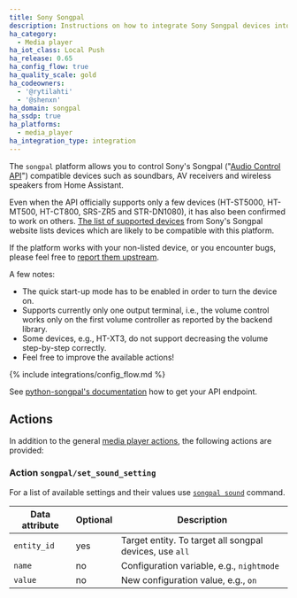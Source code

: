 ```yaml
---
title: Sony Songpal
description: Instructions on how to integrate Sony Songpal devices into Home Assistant.
ha_category:
  - Media player
ha_iot_class: Local Push
ha_release: 0.65
ha_config_flow: true
ha_quality_scale: gold
ha_codeowners:
  - '@rytilahti'
  - '@shenxn'
ha_domain: songpal
ha_ssdp: true
ha_platforms:
  - media_player
ha_integration_type: integration
---
```


The `songpal` platform allows you to control Sony's Songpal ("[Audio Control API](https://developer.sony.com/develop/audio-control-api/)") compatible devices such as soundbars, AV receivers and wireless speakers from Home Assistant.

Even when the API officially supports only a few devices (HT-ST5000, HT-MT500, HT-CT800, SRS-ZR5 and STR-DN1080), it has also been confirmed to work on others. [The list of supported devices](https://vssupport.sony.net/en_ww/device.html) from Sony's Songpal website lists devices which are likely to be compatible with this platform.

If the platform works with your non-listed device, or you encounter bugs, please feel free to [report them upstream](https://github.com/rytilahti/python-songpal).

A few notes:

- The quick start-up mode has to be enabled in order to turn the device on.
- Supports currently only one output terminal, i.e., the volume control works only on the first volume controller as reported by the backend library.
- Some devices, e.g., HT-XT3, do not support decreasing the volume step-by-step correctly.
- Feel free to improve the available actions!

{% include integrations/config_flow.md %}

See [python-songpal's documentation](https://github.com/rytilahti/python-songpal#locating-the-endpoint) how to get your API endpoint.

## Actions

In addition to the general [media player actions](/integrations/media_player/#actions), the following actions are provided:

### Action `songpal/set_sound_setting`

For a list of available settings and their values use [`songpal sound`](https://github.com/rytilahti/python-songpal#sound-settings) command.

| Data attribute | Optional | Description                                      |
|------------------------|----------|--------------------------------------------------|
| `entity_id`            |      yes | Target entity. To target all songpal devices, use `all` |
| `name`                 |       no | Configuration variable, e.g., `nightmode`         |
| `value`                |       no | New configuration value, e.g., `on`               |

